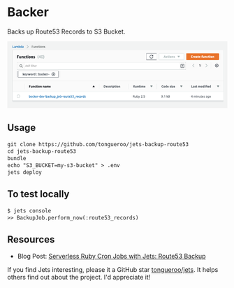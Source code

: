 # Backer

Backs up Route53 Records to S3 Bucket.

![](https://raw.githubusercontent.com/tongueroo/jets-backup-route53/master/screenshots/backer-lambda-console.png)

## Usage

    git clone https://github.com/tongueroo/jets-backup-route53
    cd jets-backup-route53
    bundle
    echo "S3_BUCKET=my-s3-bucket" > .env
    jets deploy

## To test locally

    $ jets console
    >> BackupJob.perform_now(:route53_records)

## Resources

* Blog Post: [Serverless Ruby Cron Jobs with Jets: Route53 Backup](https://blog.boltops.com/2019/01/03/serverless-ruby-cron-jobs-with-jets-route53-backup)

If you find Jets interesting, please it a GitHub star <a href="https://github.com/tongueroo/jets">tongueroo/jets</a>. It helps others find out about the project.  I'd appreciate it!
